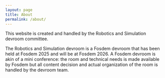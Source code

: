 ```yaml
---
layout: page
title: About
permalink: /about/
---
```


This website is created and handled by the Robotics and Simulation devroom committee.

The Robotics and Simulation devroom is a Fosdem devroom that has been held at Fosdem 2025 and will be at Fosdem 2026.
A Fosdem devroom is akin of a mini conference: the room and technical needs is made available by Fosdem but all
content decision and actual organization of the room is handled by the devroom team.